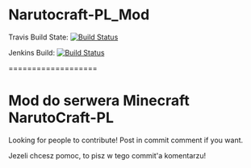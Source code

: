 Narutocraft-PL_Mod
==================

Travis Build State:
[![Build Status](https://travis-ci.org/GRM-Group/Narutocraft-PL_Mod.svg?branch=master)](https://travis-ci.org/GRM-Group/Narutocraft-PL_Mod)

Jenkins Build:
[![Build Status](http://jenkins.grm.ccs.pl/buildStatus/icon?job=NarutoCraft_Mod)](http://jenkins.grm.ccs.pl/job/NarutoCraft_Mod/)

===================

Mod do serwera Minecraft NarutoCraft-PL
===================

Looking for people to contribute! Post in commit comment if you want.

Jezeli chcesz pomoc, to pisz w tego commit'a komentarzu!
